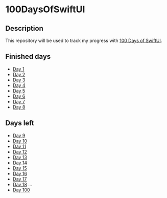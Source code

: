 # 100DaysOfSwiftUI

## Description

This repository will be used to track my progress with [100 Days of SwiftUI](https://www.hackingwithswift.com/100/swiftui).

## Finished days

* [Day 1](/Resources/Day_1/Day_1.md)
* [Day 2](/Resources/Day_2/Day_2.md)
* [Day 3](/Resources/Day_3/Day_3.md)
* [Day 4](/Resources/Day_4/Day_4.md)
* [Day 5](/Resources/Day_5/Day_5.md)
* [Day 6](/Resources/Day_6/Day_6.md)
* [Day 7](/Resources/Day_7/Day_7.md)
* [Day 8](/Resources/Day_8/Day_8.md)

## Days left

* [Day 9](/Resources/404.png)
* [Day 10](/Resources/404.png)
* [Day 11](/Resources/404.png)
* [Day 12](/Resources/404.png)
* [Day 13](/Resources/404.png)
* [Day 14](/Resources/404.png)
* [Day 15](/Resources/404.png)
* [Day 16](/Resources/404.png)
* [Day 17](/Resources/404.png)
* [Day 18](/Resources/404.png)
...
* [Day 100](/Resources/404.png)
